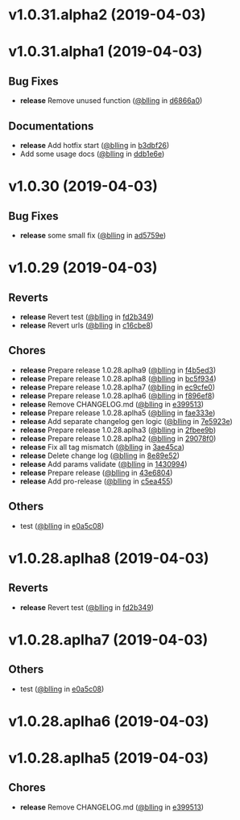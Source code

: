 
v1.0.31.alpha2 (2019-04-03)
===========================



v1.0.31.alpha1 (2019-04-03)
===========================


## Bug Fixes
* **release** Remove unused function ([@blling](https://github.com/blling) in [d6866a0](https://github.com/dxee/git-release/commit/d6866a0))

## Documentations
* **release** Add hotfix start ([@blling](https://github.com/blling) in [b3dbf26](https://github.com/dxee/git-release/commit/b3dbf26))
* Add some usage docs ([@blling](https://github.com/blling) in [ddb1e6e](https://github.com/dxee/git-release/commit/ddb1e6e))

v1.0.30 (2019-04-03)
====================


## Bug Fixes
* **release** some small fix ([@blling](https://github.com/blling) in [ad5759e](https://github.com/dxee/git-release/commit/ad5759e))

v1.0.29 (2019-04-03)
====================


## Reverts
* **release** Revert test ([@blling](https://github.com/blling) in [fd2b349](https://github.com/dxee/git-release/commit/fd2b349))
* **release** Revert urls ([@blling](https://github.com/blling) in [c16cbe8](https://github.com/dxee/git-release/commit/c16cbe8))

## Chores
* **release** Prepare release 1.0.28.aplha9 ([@blling](https://github.com/blling) in [f4b5ed3](https://github.com/dxee/git-release/commit/f4b5ed3))
* **release** Prepare release 1.0.28.aplha8 ([@blling](https://github.com/blling) in [bc5f934](https://github.com/dxee/git-release/commit/bc5f934))
* **release** Prepare release 1.0.28.aplha7 ([@blling](https://github.com/blling) in [ec9cfe0](https://github.com/dxee/git-release/commit/ec9cfe0))
* **release** Prepare release 1.0.28.aplha6 ([@blling](https://github.com/blling) in [f896ef8](https://github.com/dxee/git-release/commit/f896ef8))
* **release** Remove CHANGELOG.md ([@blling](https://github.com/blling) in [e399513](https://github.com/dxee/git-release/commit/e399513))
* **release** Prepare release 1.0.28.aplha5 ([@blling](https://github.com/blling) in [fae333e](https://github.com/dxee/git-release/commit/fae333e))
* **release** Add separate changelog gen logic ([@blling](https://github.com/blling) in [7e5923e](https://github.com/dxee/git-release/commit/7e5923e))
* **release** Prepare release 1.0.28.aplha3 ([@blling](https://github.com/blling) in [2fbee9b](https://github.com/dxee/git-release/commit/2fbee9b))
* **release** Prepare release 1.0.28.aplha2 ([@blling](https://github.com/blling) in [29078f0](https://github.com/dxee/git-release/commit/29078f0))
* **release** Fix all tag mismatch ([@blling](https://github.com/blling) in [3ae45ca](https://github.com/dxee/git-release/commit/3ae45ca))
* **release** Delete change log ([@blling](https://github.com/blling) in [8e89e52](https://github.com/dxee/git-release/commit/8e89e52))
* **release** Add params validate ([@blling](https://github.com/blling) in [1430994](https://github.com/dxee/git-release/commit/1430994))
* **release** Prepare release ([@blling](https://github.com/blling) in [43e6804](https://github.com/dxee/git-release/commit/43e6804))
* **release** Add pro-release ([@blling](https://github.com/blling) in [c5ea455](https://github.com/dxee/git-release/commit/c5ea455))

## Others
* test ([@blling](https://github.com/blling) in [e0a5c08](https://github.com/dxee/git-release/commit/e0a5c08))

v1.0.28.aplha8 (2019-04-03)
===========================


## Reverts
* **release** Revert test ([@blling](https://github.com/blling) in [fd2b349](https://github.com/dxee/git-release/commit/fd2b349))

v1.0.28.aplha7 (2019-04-03)
===========================


## Others
* test ([@blling](https://github.com/blling) in [e0a5c08](https://github.com/dxee/git-release/commit/e0a5c08))

v1.0.28.aplha6 (2019-04-03)
===========================



v1.0.28.aplha5 (2019-04-03)
===========================


## Chores
* **release** Remove CHANGELOG.md ([@blling](https://github.com/blling) in [e399513](https://github.com/dxee/git-release/commit/e399513))
